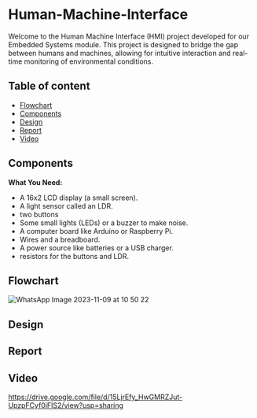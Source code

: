 # Human-Machine-Interface
Welcome to the Human Machine Interface (HMI) project developed for our Embedded Systems module. This project is designed to bridge the gap between humans and machines, allowing for intuitive interaction and real-time monitoring of environmental conditions. 

## Table of content 
- [Flowchart](#flowchart)
- [Components](#components)
- [Design](#design)
- [Report](#report)
- [Video](#video) 


## Components 

**What You Need:**

- A 16x2 LCD display (a small screen).
- A light sensor called an LDR.
- two buttons 
- Some small lights (LEDs) or a buzzer to make noise.
- A computer board like Arduino or Raspberry Pi.
- Wires and a breadboard.
- A power source like batteries or a USB charger.
- resistors for the buttons and LDR.


## Flowchart

![WhatsApp Image 2023-11-09 at 10 50 22](https://github.com/Fatimaaax/Human-Machine-Interface/assets/80466055/ad767278-0d9f-4c0a-9783-ab2e335278ed)


## Design



## Report 

## Video

https://drive.google.com/file/d/15LjrEfy_HwGMRZJut-UpzpFCyf0iFIS2/view?usp=sharing

